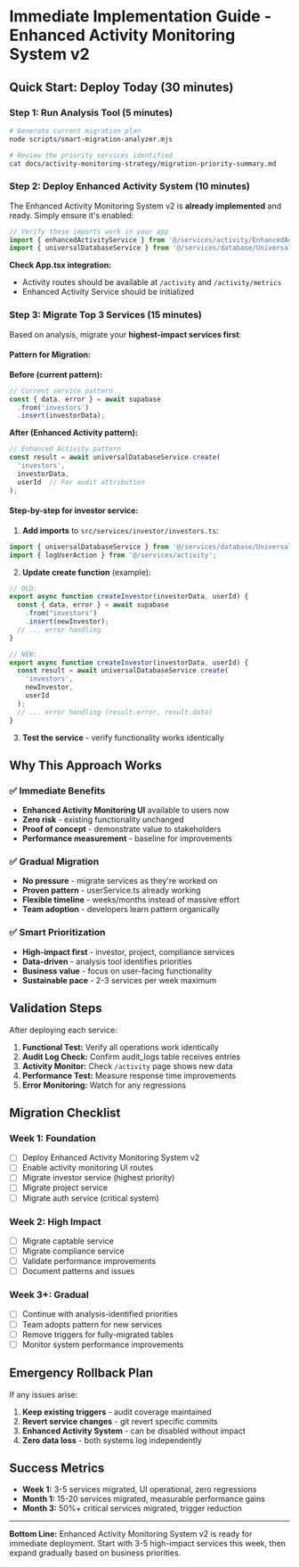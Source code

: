 # Immediate Implementation Guide - Enhanced Activity Monitoring System v2

## Quick Start: Deploy Today (30 minutes)

### Step 1: Run Analysis Tool (5 minutes)

```bash
# Generate current migration plan
node scripts/smart-migration-analyzer.mjs

# Review the priority services identified
cat docs/activity-monitoring-strategy/migration-priority-summary.md
```

### Step 2: Deploy Enhanced Activity System (10 minutes)

The Enhanced Activity Monitoring System v2 is **already implemented** and ready. Simply ensure it's enabled:

```typescript
// Verify these imports work in your app
import { enhancedActivityService } from '@/services/activity/EnhancedActivityService';
import { universalDatabaseService } from '@/services/database/UniversalDatabaseService';
```

**Check App.tsx integration:**
- Activity routes should be available at `/activity` and `/activity/metrics`
- Enhanced Activity Service should be initialized

### Step 3: Migrate Top 3 Services (15 minutes)

Based on analysis, migrate your **highest-impact services first**:

#### Pattern for Migration:

**Before (current pattern):**
```typescript
// Current service pattern
const { data, error } = await supabase
  .from('investors')
  .insert(investorData);
```

**After (Enhanced Activity pattern):**
```typescript  
// Enhanced Activity pattern
const result = await universalDatabaseService.create(
  'investors', 
  investorData, 
  userId  // For audit attribution
);
```

#### Step-by-step for investor service:

1. **Add imports** to `src/services/investor/investors.ts`:
```typescript
import { universalDatabaseService } from '@/services/database/UniversalDatabaseService';
import { logUserAction } from '@/services/activity';
```

2. **Update create function** (example):
```typescript
// OLD:
export async function createInvestor(investorData, userId) {
  const { data, error } = await supabase
    .from("investors")
    .insert(newInvestor);
  // ... error handling
}

// NEW:
export async function createInvestor(investorData, userId) {
  const result = await universalDatabaseService.create(
    'investors',
    newInvestor, 
    userId
  );
  // ... error handling (result.error, result.data)
}
```

3. **Test the service** - verify functionality works identically

## Why This Approach Works

### ✅ Immediate Benefits
- **Enhanced Activity Monitoring UI** available to users now
- **Zero risk** - existing functionality unchanged  
- **Proof of concept** - demonstrate value to stakeholders
- **Performance measurement** - baseline for improvements

### ✅ Gradual Migration
- **No pressure** - migrate services as they're worked on
- **Proven pattern** - userService.ts already working
- **Flexible timeline** - weeks/months instead of massive effort
- **Team adoption** - developers learn pattern organically

### ✅ Smart Prioritization  
- **High-impact first** - investor, project, compliance services
- **Data-driven** - analysis tool identifies priorities
- **Business value** - focus on user-facing functionality
- **Sustainable pace** - 2-3 services per week maximum

## Validation Steps

After deploying each service:

1. **Functional Test:** Verify all operations work identically
2. **Audit Log Check:** Confirm audit_logs table receives entries  
3. **Activity Monitor:** Check `/activity` page shows new data
4. **Performance Test:** Measure response time improvements
5. **Error Monitoring:** Watch for any regressions

## Migration Checklist

### Week 1: Foundation
- [ ] Deploy Enhanced Activity Monitoring System v2
- [ ] Enable activity monitoring UI routes  
- [ ] Migrate investor service (highest priority)
- [ ] Migrate project service  
- [ ] Migrate auth service (critical system)

### Week 2: High Impact
- [ ] Migrate captable service
- [ ] Migrate compliance service
- [ ] Validate performance improvements
- [ ] Document patterns and issues

### Week 3+: Gradual
- [ ] Continue with analysis-identified priorities
- [ ] Team adopts pattern for new services
- [ ] Remove triggers for fully-migrated tables
- [ ] Monitor system performance improvements

## Emergency Rollback Plan

If any issues arise:

1. **Keep existing triggers** - audit coverage maintained
2. **Revert service changes** - git revert specific commits
3. **Enhanced Activity System** - can be disabled without impact
4. **Zero data loss** - both systems log independently

## Success Metrics

- **Week 1:** 3-5 services migrated, UI operational, zero regressions
- **Month 1:** 15-20 services migrated, measurable performance gains  
- **Month 3:** 50%+ critical services migrated, trigger reduction

---

**Bottom Line:** Enhanced Activity Monitoring System v2 is ready for immediate deployment. Start with 3-5 high-impact services this week, then expand gradually based on business priorities.
